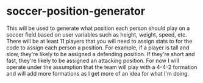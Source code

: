 # soccer-position-generator
This will be used to generate what position each person should play on a soccer field based on user variables such as height, weight, speed, etc. There will be at least 11 players that you will need to assign stats to for the code to assign each person a position. For example, if a player is tall and slow, they're likely to be assigned a defending position. If they're short and fast, they're likely to be assigned an attacking position. For now I will operate under the assumption that the team will play with a 4-4-2 formation and will add more formations as I get more of an idea for what I'm doing.
